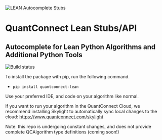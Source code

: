 ![LEAN Autocomplete Stubs](https://cdn.quantconnect.com/stubs/quantconnect-lean-stubs.png)

# QuantConnect Lean Stubs/API
## Autocomplete for Lean Python Algorithms and Additional Python Tools

![Build status](https://api.travis-ci.com/QuantConnect/quantconnect-lean.svg?branch=master)

To install the package with pip, run the following command.

 * `pip install quantconnect-lean`

Use your preferred IDE, and code on your algorithm like normal.

If you want to run your algorithm in the QuantConnect Cloud, we recommend installing Skylight to automatically sync local changes to the cloud: https://www.quantconnect.com/skylight

Note: this repo is undergoing constant changes, and does not provide complete QCAlgorithm type definitions (coming soon!)

